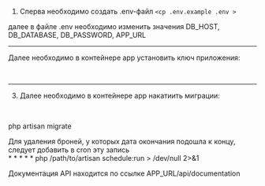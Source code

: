1. Сперва необходимо создать .env-файл 
`<cp .env.example .env >`
<p>далее в файле .env необходимо изменить значения DB_HOST, DB_DATABASE, DB_PASSWORD, APP_URL</p>

<hr>
   <p>Далее необходимо в контейнере app установить ключ приложения:</p> <br>
   <php artisan key:generate > 
<hr>

3. <p>Далее необходимо в контейнере app накатиить миграции:</p> <br>
php artisan migrate

Для удаления броней, у которых дата окончания подошла к концу, следует добавить в cron эту запись
    <br>
    * * * * * php /path/to/artisan schedule:run > /dev/null 2>&1


Документация API находится по ссылке APP_URL/api/documentation